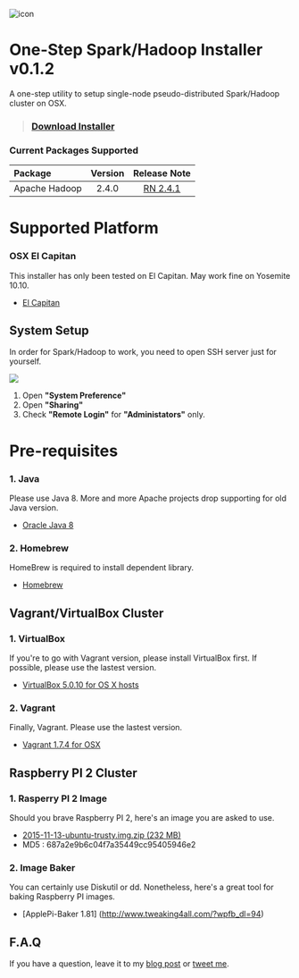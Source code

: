 ![icon](https://raw.githubusercontent.com/stkim1/pocketcluster/master/images/icon_256x256.png)

# One-Step Spark/Hadoop Installer v0.1.2  

A one-step utility to setup single-node pseudo-distributed Spark/Hadoop cluster on OSX. 

> ### [Download Installer](https://github.com/stkim1/pocketcluster/raw/master/release/PocketCluster-0.1.2.dmg) 

### Current Packages Supported  

| Package  | Version | Release Note |
|:----------|:-------------:|:------:|
| Apache Hadoop | 2.4.0 | [RN 2.4.1](http://hadoop.apache.org/docs/r2.4.1/hadoop-project-dist/hadoop-common/releasenotes.html) |

# Supported Platform

### OSX El Capitan  

This installer has only been tested on El Capitan. May work fine on Yosemite 10.10.  

- [El Capitan](https://itunes.apple.com/WebObjects/MZStore.woa/wa/viewSoftware?id=1018109117&mt=12&ls=1)  

## System Setup  

In order for Spark/Hadoop to work, you need to open SSH server just for yourself.  

![](https://raw.githubusercontent.com/stkim1/pocketcluster/master/images/system-setup.png)

1. Open **"System Preference"**  
2. Open **"Sharing"**  
3. Check **"Remote Login"** for **"Administators"** only.  

# Pre-requisites

### 1. Java  

Please use Java 8. More and more Apache projects drop supporting for old Java version.  

- [Oracle Java 8](http://www.oracle.com/technetwork/java/javase/downloads/jdk8-downloads-2133151.html)   

### 2. Homebrew

HomeBrew is required to install dependent library.

- [Homebrew](http://brew.sh)  

## Vagrant/VirtualBox Cluster
### 1. VirtualBox   

If you're to go with Vagrant version, please install VirtualBox first. If possible, please use the lastest version.  

- [VirtualBox 5.0.10 for OS X hosts](http://download.virtualbox.org/virtualbox/5.0.10/VirtualBox-5.0.10-104061-OSX.dmg)

### 2. Vagrant  

Finally, Vagrant. Please use the lastest version.

- [Vagrant 1.7.4 for OSX](https://releases.hashicorp.com/vagrant/1.7.4/vagrant_1.7.4.dmg)  

## Raspberry PI 2 Cluster  

### 1. Rasperry PI 2 Image
Should you brave Raspberry PI 2, here's an image you are asked to use.  
 
- [2015-11-13-ubuntu-trusty.img.zip (232 MB)](https://drive.google.com/open?id=0B2HeHl9cRYJHNUlQb1ZJMlJNYzA)   
- MD5 : 687a2e9b6c04f7a35449cc95405946e2  

### 2. Image Baker  
You can certainly use Diskutil or dd. Nonetheless, here's a great tool for baking Raspberry PI images.

- [ApplePi-Baker 1.81] (http://www.tweaking4all.com/?wpfb_dl=94)


## F.A.Q  

If you have a question, leave it to my [blog post](https://pocketcluster.wordpress.com/2015/07/15/one-step-sparkhadoop-installer-for-osx-v0-1-0/) or [tweet me](https://twitter.com/stkim1).  
